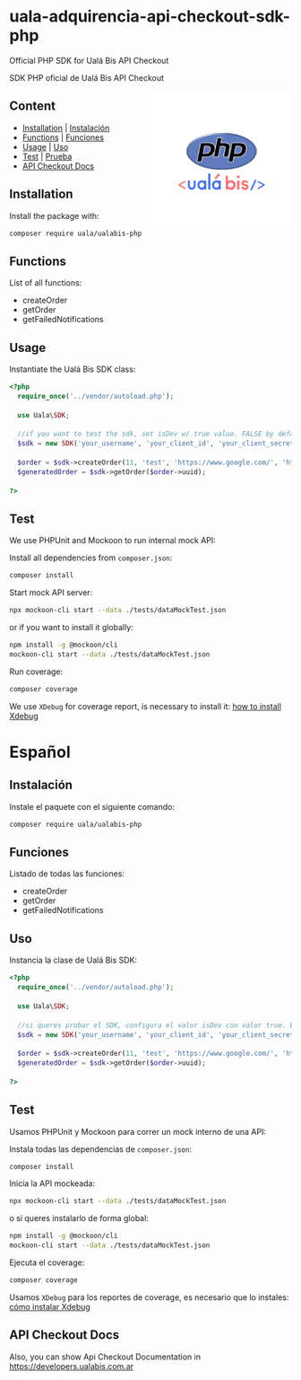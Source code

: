 # uala-adquirencia-api-checkout-sdk-php

Official PHP SDK for Ualá Bis API Checkout

SDK PHP oficial de Ualá Bis API Checkout

<img align="right" src="image/phpbis.png" width="250px">

## Content

- [Installation](#installation) | [Instalación](#instalación)
- [Functions](#functions) | [Funciones](#funciones)
- [Usage](#usage) | [Uso](#uso)
- [Test](#test) | [Prueba](#prueba)
- [API Checkout Docs](#api-checkout-docs)

## Installation

Install the package with:

```sh
composer require uala/ualabis-php
```

## Functions

List of all functions:

- createOrder
- getOrder
- getFailedNotifications

## Usage

Instantiate the Ualá Bis SDK class:

```php
<?php
  require_once('../vendor/autoload.php');

  use Uala\SDK;

  //if you want to test the sdk, set isDev w/ true value. FALSE by default if not specified
  $sdk = new SDK('your_username', 'your_client_id', 'your_client_secret_id', true);

  $order = $sdk->createOrder(11, 'test', 'https://www.google.com/', 'https://www.google.com/');
  $generatedOrder = $sdk->getOrder($order->uuid);

?>

```

## Test

We use PHPUnit and Mockoon to run internal mock API:

Install all dependencies from ```composer.json```:
```sh
composer install
```
Start mock API server:
```sh
npx mockoon-cli start --data ./tests/dataMockTest.json
```

or if you want to install it globally:
```sh
npm install -g @mockoon/cli
mockoon-cli start --data ./tests/dataMockTest.json
```
Run coverage:
```sh
composer coverage
```

We use ```XDebug``` for coverage report, is necessary to install it: [how to install Xdebug](https://xdebug.org/docs/install)


# Español

## Instalación

Instale el paquete con el siguiente comando:

```sh
composer require uala/ualabis-php
```

## Funciones

Listado de todas las funciones:

- createOrder
- getOrder
- getFailedNotifications

## Uso

Instancia la clase de Ualá Bis SDK:

```php
<?php
  require_once('../vendor/autoload.php');

  use Uala\SDK;
  
  //si queres probar el SDK, configura el valor isDev con valor true. Es false por defecto si no es especificado
  $sdk = new SDK('your_username', 'your_client_id', 'your_client_secret_id', true);

  $order = $sdk->createOrder(11, 'test', 'https://www.google.com/', 'https://www.google.com/');
  $generatedOrder = $sdk->getOrder($order->uuid);

?>
```

## Test

Usamos PHPUnit y Mockoon para correr un mock interno de una API:

Instala todas las dependencias de ```composer.json```:
```sh
composer install
```
Inicia la API mockeada:
```sh
npx mockoon-cli start --data ./tests/dataMockTest.json
```
o si queres instalarlo de forma global:
```sh
npm install -g @mockoon/cli
mockoon-cli start --data ./tests/dataMockTest.json
```
Ejecuta el coverage:
```sh
composer coverage
```

Usamos ```XDebug``` para los reportes de coverage, es necesario que lo instales: [cómo instalar Xdebug](https://xdebug.org/docs/install)


## API Checkout Docs

Also, you can show Api Checkout Documentation in https://developers.ualabis.com.ar
